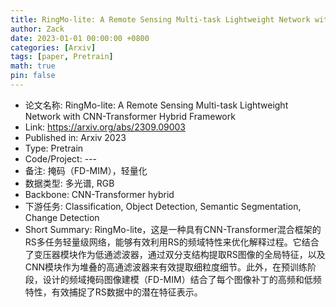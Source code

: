 ```yaml
---
title: RingMo-lite: A Remote Sensing Multi-task Lightweight Network with CNN-Transformer Hybrid Framework
author: Zack
date: 2023-01-01 00:00:00 +0800
categories: [Arxiv]
tags: [paper, Pretrain]
math: true
pin: false
---
```

- 论文名称: RingMo-lite: A Remote Sensing Multi-task Lightweight Network with CNN-Transformer Hybrid Framework
- Link: https://arxiv.org/abs/2309.09003
- Published in: Arxiv 2023
- Type: Pretrain
- Code/Project: ---
- 备注: 掩码（FD-MIM），轻量化
- 数据类型: 多光谱, RGB
- Backbone: CNN-Transformer hybrid
- 下游任务: Classification, Object Detection, Semantic Segmentation, Change Detection
- Short Summary: RingMo-lite，这是一种具有CNN-Transformer混合框架的RS多任务轻量级网络，能够有效利用RS的频域特性来优化解释过程。它结合了变压器模块作为低通滤波器，通过双分支结构提取RS图像的全局特征，以及CNN模块作为堆叠的高通滤波器来有效提取细粒度细节。此外，在预训练阶段，设计的频域掩码图像建模（FD-MIM）结合了每个图像补丁的高频和低频特性，有效捕捉了RS数据中的潜在特征表示。
